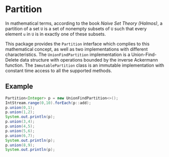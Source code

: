 # Partition

In mathematical terms, according to the book *Naive Set Theory (Halmos)*, a
partition of a set `U` is a set of nonempty subsets of `U` such that every
element `u` in `U` is in exactly one of these subsets.

This package provides the `Partition` interface which complies to this
mathematical concept, as well as two implementations with different
characteristics. The `UnionFindPartition` implementation is a Union-Find-Delete
data structure with operations bounded by the inverse Ackermann function. The
`ImmutablePartition` class is an immutable implementation with constant time
access to all the supported methods.

## Example

```java
Partition<Integer> p = new UnionFindPartition<>();
IntStream.range(0,10).forEach(p::add);
p.union(0,1);
p.union(1,2);
System.out.println(p);
p.union(3,4);
p.union(4,5);
p.union(5,6);
p.union(6,7);
System.out.println(p);
p.union(8,9);
System.out.println(p);
```
